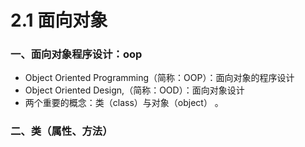 # 2.1 面向对象

### 一、面向对象程序设计：oop

* Object Oriented Programming（简称：OOP）：面向对象的程序设计
* Object Oriented Design,（简称：OOD）：面向对象设计
* 两个重要的概念：类（class）与对象（object） 。

### 二、类（属性、方法）
